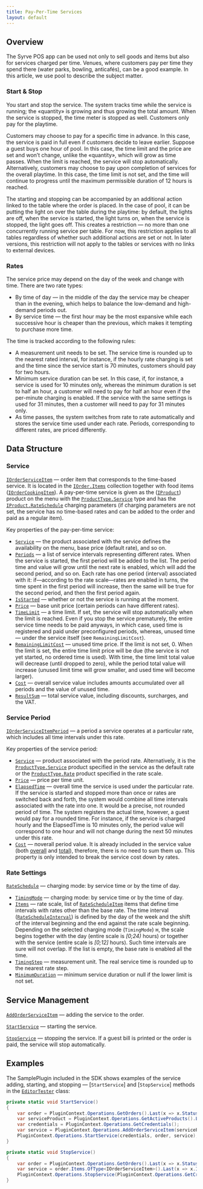 ```yaml
---
title: Pay-Per-Time Services
layout: default
---
```

## Overview

The Syrve POS app can be used not only to sell goods and items but also for services charged per time. Venues, where customers pay per time they spend there (water parks, bowling, anticafés), can be a good example. In this article, we use pool to describe the subject matter.

### Start & Stop
You start and stop the service. The system tracks time while the service is running; the «quantity» is growing and thus growing the total amount. When the service is stopped, the time meter is stopped as well. Customers only pay for the playtime.

Customers may choose to pay for a specific time in advance. In this case, the service is paid in full even if customers decide to leave earlier. Suppose a guest buys one hour of pool. In this case, the time limit and the price are set and won’t change, unlike the «quantity», which will grow as time passes. When the limit is reached, the service will stop automatically. Alternatively, customers may choose to pay upon completion of services for the overall playtime. In this case, the time limit is not set, and the time will continue to progress until the maximum permissible duration of 12 hours is reached.

The starting and stopping can be accompanied by an additional action linked to the table where the order is placed. In the case of pool, it can be putting the light on over the table during the playtime: by default, the lights are off, when the service is started, the light turns on, when the service is stopped, the light goes off. This creates a restriction — no more than one concurrently running service per table. For now, this restriction applies to all tables regardless of whether such additional actions are set or not. In later versions, this restriction will not apply to the tables or services with no links to external devices.

### Rates
The service price may depend on the day of the week and change with time. There are two rate types:

- By time of day — in the middle of the day the service may be cheaper than in the evening, which helps to balance the low-demand and high-demand periods out.
- By service time — the first hour may be the most expansive while each successive hour is cheaper than the previous, which makes it tempting to purchase more time.

The time is tracked according to the following rules:

- A measurement unit needs to be set. The service time is rounded up to the nearest rated interval, for instance, if the hourly rate charging is set and the time since the service start is 70 minutes, customers should pay for two hours.
- Minimum service duration can be set. In this case, if, for instance, a service is used for 10 minutes only, whereas the minimum duration is set to half an hour, a customer will need to pay for half an hour even if the per-minute charging is enabled. If the service with the same settings is used for 31 minutes, then a customer will need to pay for 31 minutes only.
- As time passes, the system switches from rate to rate automatically and stores the service time used under each rate. Periods, corresponding to different rates, are priced differently.  

## Data Structure ##

### Service
[`IOrderServiceItem`](https://syrve.github.io/front.api.sdk/v6/html/T_Resto_Front_Api_Data_Orders_IOrderServiceItem.htm) — order item that corresponds to the time-based service. It is located in the [`IOrder.Items`](https://syrve.github.io/front.api.sdk/v6/html/P_Resto_Front_Api_Data_Orders_IOrder_Items.htm) collection together with food items ([`IOrderCookingItem`](https://syrve.github.io/front.api.sdk/v6/html/T_Resto_Front_Api_Data_Orders_IOrderCookingItem.htm)).
A pay-per-time service is given as the ([`IProduct`](https://syrve.github.io/front.api.sdk/v6/html/T_Resto_Front_Api_Data_Assortment_IProduct.htm)) product on the menu with the [`ProductType.Service`](https://syrve.github.io/front.api.sdk/v6/html/T_Resto_Front_Api_Data_Assortment_ProductType.htm) type and has the [`IProduct.RateSchedule`](https://syrve.github.io/front.api.sdk/v6/html/P_Resto_Front_Api_Data_Assortment_IProduct_RateSchedule.htm) charging parameters (if charging parameters are not set, the service has no time-based rates and can be added to the order and paid as a regular item).

Key properties of the pay-per-time service:

- [`Service`](https://syrve.github.io/front.api.sdk/v6/html/P_Resto_Front_Api_Data_Orders_IOrderServiceItem_Service.htm) — the product associated with the service defines the availability on the menu, base price (default rate), and so on.
- [`Periods`](https://syrve.github.io/front.api.sdk/v6/html/P_Resto_Front_Api_Data_Orders_IOrderServiceItem_Periods.htm) — a list of service intervals representing different rates. When the service is started, the first period will be added to the list. The period time and value will grow until the next rate is enabled, which will add the second period, and so on. Each rate has one period (interval) associated with it: if—according to the rate scale—rates are enabled in turns, the time spent in the first period will increase, then the same will be true for the second period, and then the first period again.
- [`IsStarted`](https://syrve.github.io/front.api.sdk/v6/html/P_Resto_Front_Api_Data_Orders_IOrderServiceItem_IsStarted.htm) — whether or not the service is running at the moment.
- [`Price`](https://syrve.github.io/front.api.sdk/v6/html/P_Resto_Front_Api_Data_Orders_IOrderServiceItem_Price.htm) — base unit price (certain periods can have different rates).
- [`TimeLimit`](https://syrve.github.io/front.api.sdk/v6/html/P_Resto_Front_Api_Data_Orders_IOrderServiceItem_TimeLimit.htm) — a time limit. If set, the service will stop automatically when the limit is reached. Even if you stop the service prematurely, the entire service time needs to be paid anyways, in which case, used time is registered and paid under preconfigured periods, whereas, unused time — under the service itself (see  `RemainingLimitCost`). 
- [`RemainingLimitCost`](https://syrve.github.io/front.api.sdk/v6/html/P_Resto_Front_Api_Data_Orders_IOrderServiceItem_RemainingLimitCost.htm) — unused time price. If the limit is not set, 0. When the limit is set, the entire time limit price will be due (the service is not yet started, no ordered time is used). With time, the time limit total value will decrease (until dropped to zero), while the period total value will increase (unused limit time will grow smaller, and used time will become larger).
- [`Cost`](https://syrve.github.io/front.api.sdk/v6/html/P_Resto_Front_Api_Data_Orders_IOrderServiceItem_Cost.htm) — overall service value includes amounts accumulated over all periods and the value of unused time.
- [`ResultSum`](https://syrve.github.io/front.api.sdk/v6/html/P_Resto_Front_Api_Data_Orders_IOrderServiceItem_ResultSum.htm) — total service value, including discounts, surcharges, and the VAT.

### Service Period
[`IOrderServiceItemPeriod`](https://syrve.github.io/front.api.sdk/v6/html/T_Resto_Front_Api_Data_Orders_IOrderServiceItemPeriod.htm) — a period a service operates at a particular rate, which includes all time intervals under this rate.

Key properties of the service period:

- [`Service`](https://syrve.github.io/front.api.sdk/v6/html/P_Resto_Front_Api_Data_Orders_IOrderServiceItemPeriod_Service.htm) — product associated with the period rate. Alternatively, it is the [`ProductType.Service`](https://syrve.github.io/front.api.sdk/v6/html/T_Resto_Front_Api_Data_Assortment_ProductType.htm) product specified in the service as the default rate or the [`ProductType.Rate`](https://syrve.github.io/front.api.sdk/v6/html/T_Resto_Front_Api_Data_Assortment_ProductType.htm) product specified in the rate scale.
- [`Price`](https://syrve.github.io/front.api.sdk/v6/html/P_Resto_Front_Api_Data_Orders_IOrderServiceItemPeriod_Price.htm) — price per time unit.
- [`ElapsedTime`](https://syrve.github.io/front.api.sdk/v6/html/P_Resto_Front_Api_Data_Orders_IOrderServiceItemPeriod_ElapsedTime.htm) — overall time the service is used under the particular rate. If the service is started and stopped more than once or rates are switched back and forth, the system would combine all time intervals associated with the rate into one. It would be a precise, not rounded period of time. The system registers the actual time, however, a guest would pay for a rounded time. For instance, if the service is charged hourly and the ElapsedTime is 10 minutes only, the period value will correspond to one hour and will not change during the next 50 minutes under this rate.
- [`Cost`](https://syrve.github.io/front.api.sdk/v6/html/P_Resto_Front_Api_Data_Orders_IOrderServiceItemPeriod_Cost.htm) — пoverall period value. It is already included in the service value (both  [overall](https://syrve.github.io/front.api.sdk/v6/html/P_Resto_Front_Api_Data_Orders_IOrderServiceItem_Cost.htm) and [total](https://syrve.github.io/front.api.sdk/v6/html/P_Resto_Front_Api_Data_Orders_IOrderServiceItem_ResultSum.htm)), therefore, there is no need to sum them up. This property is only intended to break the service cost down by rates.

### Rate Settings
[`RateSchedule`](https://syrve.github.io/front.api.sdk/v6/html/T_Resto_Front_Api_Data_Orders_RateSchedule.htm) — charging mode: by service time or by the time of day.

- [`TimingMode`](https://syrve.github.io/front.api.sdk/v6/html/P_Resto_Front_Api_Data_Orders_RateSchedule_TimingMode.htm) — charging mode: by service time or by the time of day.
- [`Items`](https://syrve.github.io/front.api.sdk/v6/html/P_Resto_Front_Api_Data_Orders_RateSchedule_Items.htm) — rate scale, list of [`RateScheduleItem`](https://syrve.github.io/front.api.sdk/v6/html/T_Resto_Front_Api_Data_Orders_RateScheduleItem.htm) items that define time intervals with rates other than the base rate. The time interval ([`RateScheduleInterval`](https://syrve.github.io/front.api.sdk/v6/html/T_Resto_Front_Api_Data_Orders_RateScheduleInterval.htm)) is defined by the day of the week and the shift of the interval beginning and the end against the rate scale beginning. Depending on the selected charging mode (`TimingMode`) н, the scale begins together with the day (entire scale is *[0;24)*  hours) or together with the service (entire scale is *[0;12]* hours). Such time intervals are sure will not overlap. If the list is empty, the base rate is enabled all the time.
- [`TimingStep`](https://syrve.github.io/front.api.sdk/v6/html/P_Resto_Front_Api_Data_Orders_RateSchedule_TimingStep.htm) — measurement unit. The real service time is rounded up to the nearest rate step.
- [`MinimumDuration`](https://syrve.github.io/front.api.sdk/v6/html/P_Resto_Front_Api_Data_Orders_RateSchedule_MinimumDuration.htm) — minimum service duration or null if the lower limit is not set.

## Service Management
[`AddOrderServiceItem`](https://syrve.github.io/front.api.sdk/v6/html/M_Resto_Front_Api_Editors_IEditSession_AddOrderServiceItem.htm) — adding the service to the order.

[`StartService`](https://syrve.github.io/front.api.sdk/v6/html/M_Resto_Front_Api_IOperationService_StartService.htm) — starting the service.

[`StopService`](https://syrve.github.io/front.api.sdk/v6/html/M_Resto_Front_Api_IOperationService_StopService.htm) — stopping the service. If a guest bill is printed or the order is paid, the service will stop automatically.

## Examples
The SamplePlugin included in the SDK shows examples of the service adding, starting, and stopping — [`StartService`] and [`StopService`] methods in the [`EditorTester`](https://github.com/syrve/front.api.sdk/blob/main/sample/v6/Resto.Front.Api.SamplePlugin/EditorTester.cs) class:

```cs
private static void StartService()
{
    var order = PluginContext.Operations.GetOrders().Last(x => x.Status == OrderStatus.New);
    var serviceProduct = PluginContext.Operations.GetActiveProducts().Last(x => x.Type == ProductType.Service && x.RateSchedule != null);
    var credentials = PluginContext.Operations.GetCredentials();
    var service = PluginContext.Operations.AddOrderServiceItem(serviceProduct, order, order.Guests.Last(), credentials, TimeSpan.FromHours(2));
    PluginContext.Operations.StartService(credentials, order, service);
}

private static void StopService()
{
    var order = PluginContext.Operations.GetOrders().Last(x => x.Status == OrderStatus.New);
    var service = order.Items.OfType<IOrderServiceItem>().Last(x => x.IsStarted);
    PluginContext.Operations.StopService(PluginContext.Operations.GetCredentials(), order, service);
}
```